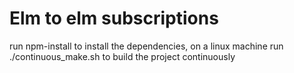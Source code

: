 # Elm to elm subscriptions

run npm-install to install the dependencies, on a linux machine run ./continuous_make.sh to build the project continuously
